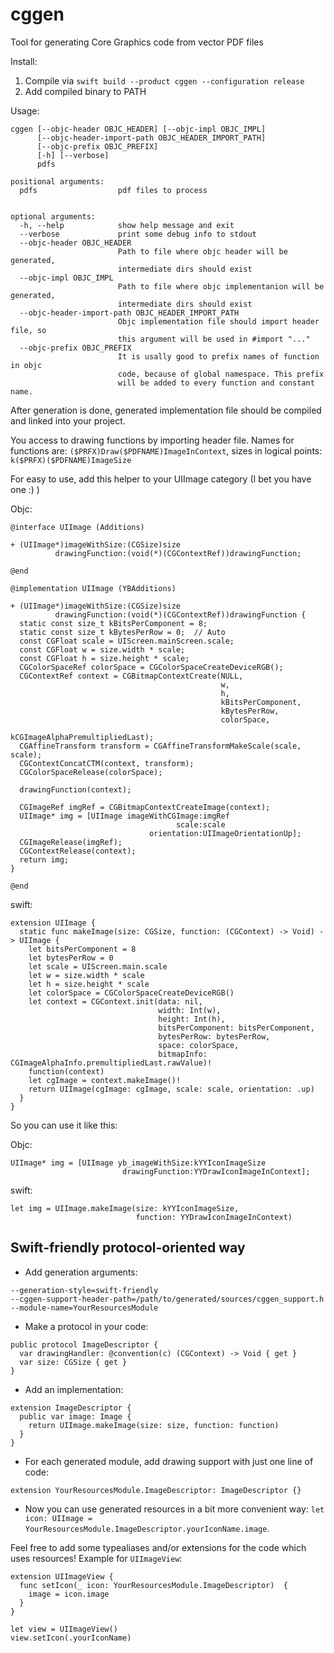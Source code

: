 # cggen

Tool for generating Core Graphics code from vector PDF files

Install:
1. Compile via `swift build --product cggen --configuration release`
2. Add compiled binary to PATH

Usage:
```
cggen [--objc-header OBJC_HEADER] [--objc-impl OBJC_IMPL]
      [--objc-header-import-path OBJC_HEADER_IMPORT_PATH]
      [--objc-prefix OBJC_PREFIX]
      [-h] [--verbose]
      pdfs

positional arguments:
  pdfs                  pdf files to process


optional arguments:
  -h, --help            show help message and exit
  --verbose             print some debug info to stdout
  --objc-header OBJC_HEADER
                        Path to file where objc header will be generated,
                        intermediate dirs should exist
  --objc-impl OBJC_IMPL
                        Path to file where objc implementanion will be generated,
                        intermediate dirs should exist
  --objc-header-import-path OBJC_HEADER_IMPORT_PATH
                        Objc implementation file should import header file, so
                        this argument will be used in #import "..."
  --objc-prefix OBJC_PREFIX
                        It is usally good to prefix names of function in objc
                        code, because of global namespace. This prefix
                        will be added to every function and constant name.
```

After generation is done, generated implementation file should be compiled 
and linked into your project. 

You access to drawing functions by importing header file.
Names for functions are: `($PRFX)Draw($PDFNAME)ImageInContext`, 
sizes in logical points: `k($PRFX)($PDFNAME)ImageSize`

For easy to use, add this helper to your UIImage category (I bet you have one :) )

Objc:
```
@interface UIImage (Additions)

+ (UIImage*)imageWithSize:(CGSize)size
          drawingFunction:(void(*)(CGContextRef))drawingFunction;

@end

@implementation UIImage (YBAdditions)

+ (UIImage*)imageWithSize:(CGSize)size
          drawingFunction:(void(*)(CGContextRef))drawingFunction {
  static const size_t kBitsPerComponent = 8;
  static const size_t kBytesPerRow = 0;  // Auto
  const CGFloat scale = UIScreen.mainScreen.scale;
  const CGFloat w = size.width * scale;
  const CGFloat h = size.height * scale;
  CGColorSpaceRef colorSpace = CGColorSpaceCreateDeviceRGB();
  CGContextRef context = CGBitmapContextCreate(NULL,
                                               w,
                                               h,
                                               kBitsPerComponent,
                                               kBytesPerRow,
                                               colorSpace,
                                               kCGImageAlphaPremultipliedLast);
  CGAffineTransform transform = CGAffineTransformMakeScale(scale, scale);
  CGContextConcatCTM(context, transform);
  CGColorSpaceRelease(colorSpace);

  drawingFunction(context);

  CGImageRef imgRef = CGBitmapContextCreateImage(context);
  UIImage* img = [UIImage imageWithCGImage:imgRef
                                     scale:scale
                               orientation:UIImageOrientationUp];
  CGImageRelease(imgRef);
  CGContextRelease(context);
  return img;
}

@end
```

swift:

```
extension UIImage {
  static func makeImage(size: CGSize, function: (CGContext) -> Void) -> UIImage {
    let bitsPerComponent = 8
    let bytesPerRow = 0
    let scale = UIScreen.main.scale
    let w = size.width * scale
    let h = size.height * scale
    let colorSpace = CGColorSpaceCreateDeviceRGB()
    let context = CGContext.init(data: nil,
                                 width: Int(w),
                                 height: Int(h),
                                 bitsPerComponent: bitsPerComponent,
                                 bytesPerRow: bytesPerRow,
                                 space: colorSpace,
                                 bitmapInfo: CGImageAlphaInfo.premultipliedLast.rawValue)!
    function(context)
    let cgImage = context.makeImage()!
    return UIImage(cgImage: cgImage, scale: scale, orientation: .up)
  }
}
```

So you can use it like this:

Objc:
```
UIImage* img = [UIImage yb_imageWithSize:kYYIconImageSize
                         drawingFunction:YYDrawIconImageInContext];
```

swift:
```
let img = UIImage.makeImage(size: kYYIconImageSize,
                            function: YYDrawIconImageInContext)
```

## Swift-friendly protocol-oriented way

* Add generation arguments:

```
--generation-style=swift-friendly
--cggen-support-header-path=/path/to/generated/sources/cggen_support.h
--module-name=YourResourcesModule
```

* Make a protocol in your code:

```
public protocol ImageDescriptor {
  var drawingHandler: @convention(c) (CGContext) -> Void { get }
  var size: CGSize { get }
}
```

* Add an implementation:

```
extension ImageDescriptor {
  public var image: Image {
    return UIImage.makeImage(size: size, function: function)
  }
}
```

* For each generated module, add drawing support with just one line of code: 

```
extension YourResourcesModule.ImageDescriptor: ImageDescriptor {}
```

* Now you can use generated resources in a bit more convenient way: `let icon: UIImage = YourResourcesModule.ImageDescriptor.yourIconName.image`.

Feel free to add some typealiases and/or extensions for the code which uses resources! Example for `UIImageView`:

```
extension UIImageView {
  func setIcon(_ icon: YourResourcesModule.ImageDescriptor)  {
    image = icon.image
  }
}

let view = UIImageView()
view.setIcon(.yourIconName)
```
